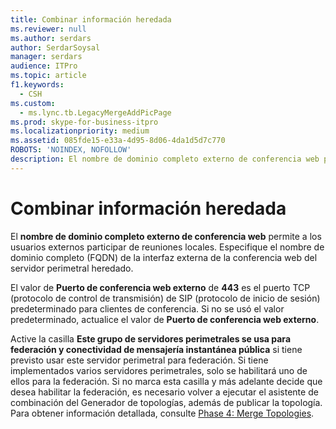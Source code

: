 ```yaml
---
title: Combinar información heredada
ms.reviewer: null
ms.author: serdars
author: SerdarSoysal
manager: serdars
audience: ITPro
ms.topic: article
f1.keywords:
  - CSH
ms.custom:
  - ms.lync.tb.LegacyMergeAddPicPage
ms.prod: skype-for-business-itpro
ms.localizationpriority: medium
ms.assetid: 085fde15-e33a-4d95-8d06-4da1d5d7c770
ROBOTS: 'NOINDEX, NOFOLLOW'
description: El nombre de dominio completo externo de conferencia web permite a los usuarios externos participar de reuniones locales. Especifique el nombre de dominio completo (FQDN) de la interfaz externa de la conferencia web del servidor perimetral heredado.
---
```


# <a name="legacy-merge"></a>Combinar información heredada

El **nombre de dominio completo externo de conferencia web** permite a los usuarios externos participar de reuniones locales. Especifique el nombre de dominio completo (FQDN) de la interfaz externa de la conferencia web del servidor perimetral heredado.

El valor de **Puerto de conferencia web externo** de **443** es el puerto TCP (protocolo de control de transmisión) de SIP (protocolo de inicio de sesión) predeterminado para clientes de conferencia. Si no se usó el valor predeterminado, actualice el valor de **Puerto de conferencia web externo**.

Active la casilla **Este grupo de servidores perimetrales se usa para federación y conectividad de mensajería instantánea pública** si tiene previsto usar este servidor perimetral para federación. Si tiene implementados varios servidores perimetrales, solo se habilitará uno de ellos para la federación. Si no marca esta casilla y más adelante decide que desea habilitar la federación, es necesario volver a ejecutar el asistente de combinación del Generador de topologías, además de publicar la topología. Para obtener información detallada, consulte [Phase 4: Merge Topologies](/previous-versions/office/lync-server-2013/phase-4-merge-topologies).